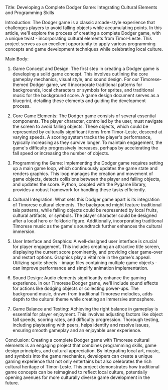 Title: Developing a Complete Dodger Game: Integrating Cultural Elements and Programming Skills

Introduction:
The Dodger game is a classic arcade-style experience that challenges players to avoid falling objects while accumulating points. In this article, we'll explore the process of creating a complete Dodger game, with a unique twist - incorporating cultural elements from Timor-Leste. This project serves as an excellent opportunity to apply various programming concepts and game development techniques while celebrating local culture.

Main Body:

1. Game Concept and Design:
The first step in creating a Dodger game is developing a solid game concept. This involves outlining the core gameplay mechanics, visual style, and sound design. For our Timorese-themed Dodger game, we'll incorporate traditional patterns for backgrounds, local characters or symbols for sprites, and traditional music for the background score. A game design document serves as a blueprint, detailing these elements and guiding the development process.

2. Core Game Elements:
The Dodger game consists of several essential components. The player character, controlled by the user, must navigate the screen to avoid falling objects. These objects, which could be represented by culturally significant items from Timor-Leste, descend at varying speeds. A scoring system tracks the player's performance, typically increasing as they survive longer. To maintain engagement, the game's difficulty progressively increases, perhaps by accelerating the fall speed or increasing the number of objects.

3. Programming the Game:
Implementing the Dodger game requires setting up a main game loop, which continuously updates the game state and renders graphics. This loop manages the creation and movement of game objects, detects collisions between the player and falling objects, and updates the score. Python, coupled with the Pygame library, provides a robust framework for handling these tasks efficiently.

4. Cultural Integration:
What sets this Dodger game apart is its integration of Timorese cultural elements. The background might feature traditional tais patterns, while falling objects could be represented by local fruits, cultural artifacts, or symbols. The player character could be designed after a local hero or folkloric figure. Additionally, incorporating traditional Timorese music as the game's soundtrack further enhances the cultural immersion.

5. User Interface and Graphics:
A well-designed user interface is crucial for player engagement. This includes creating an attractive title screen, displaying the current score prominently, and providing clear game-over and restart options. Graphics play a vital role in the game's appeal. Utilizing sprite sheets - image files containing multiple game objects - can improve performance and simplify animation implementation.

6. Sound Design:
Audio elements significantly enhance the gaming experience. In our Timorese Dodger game, we'll include sound effects for actions like dodging objects or collecting power-ups. The background music, drawn from traditional Timorese melodies, adds depth to the cultural theme while creating an immersive atmosphere.

7. Game Balance and Testing:
Achieving the right balance in gameplay is essential for player enjoyment. This involves adjusting factors like object fall speeds, scoring rates, and difficulty progression. Thorough testing, including playtesting with peers, helps identify and resolve issues, ensuring smooth gameplay and an enjoyable user experience.

Conclusion:
Creating a complete Dodger game with Timorese cultural elements is an engaging project that combines programming skills, game design principles, and cultural appreciation. By integrating local art, music, and symbols into the game mechanics, developers can create a unique gaming experience that not only entertains but also celebrates the rich cultural heritage of Timor-Leste. This project demonstrates how traditional game concepts can be reimagined to reflect local culture, potentially opening avenues for more culturally diverse game development in the future.